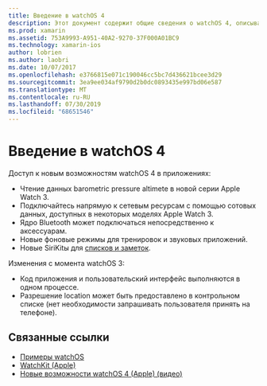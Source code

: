 ```yaml
---
title: Введение в watchOS 4
description: Этот документ содержит общие сведения о watchOS 4, описывающие новые функции, которые теперь доступны для разработчиков Xamarin.
ms.prod: xamarin
ms.assetid: 753A9993-A951-40A2-9270-37F000A01BC9
ms.technology: xamarin-ios
author: lobrien
ms.author: laobri
ms.date: 10/07/2017
ms.openlocfilehash: e3766815e071c190046cc5bc7d436621bcee3d29
ms.sourcegitcommit: 3ea9ee034af9790d2b0dc0893435e997bd06e587
ms.translationtype: MT
ms.contentlocale: ru-RU
ms.lasthandoff: 07/30/2019
ms.locfileid: "68651546"
---
```

# <a name="introduction-to-watchos-4"></a>Введение в watchOS 4

Доступ к новым возможностям watchOS 4 в приложениях:

* Чтение данных barometric pressure altimete в новой серии Apple Watch 3.
* Подключайтесь напрямую к сетевым ресурсам с помощью сотовых данных, доступных в некоторых моделях Apple Watch 3.
* Ядро Bluetooth может подключаться непосредственно к аксессуарам.
* Новые фоновые режимы для тренировок и звуковых приложений.
* Новые SiriKitы для [списков и заметок](~/ios/platform/introduction-to-ios11/sirikit.md).

Изменения с момента watchOS 3:

* Код приложения и пользовательский интерфейс выполняются в одном процессе.
* Разрешение location может быть предоставлено в контрольном списке (нет необходимости запрашивать пользователя принять на телефоне).

## <a name="related-links"></a>Связанные ссылки

* [Примеры watchOS](https://docs.microsoft.com/samples/browse/?products=xamarin&term=Xamarin.iOS+watchOS)
* [WatchKit (Apple)](https://developer.apple.com/documentation/watchkit)
* [Новые возможности watchOS 4 (Apple) (видео)](https://developer.apple.com/videos/play/wwdc2017/205/)
